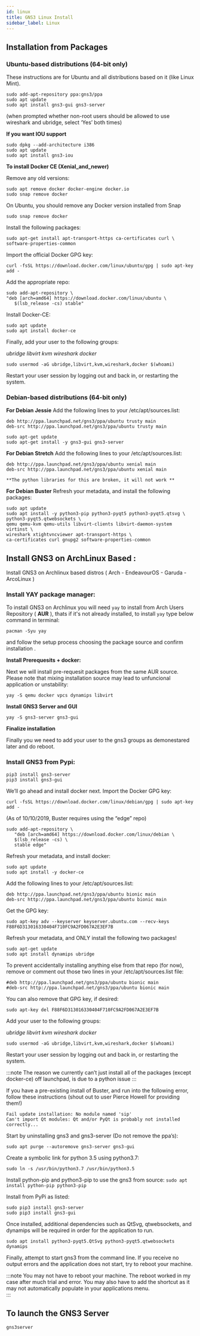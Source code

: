 ```yaml
---
id: linux
title: GNS3 Linux Install
sidebar_label: Linux
---
```


## Installation from Packages

### Ubuntu-based distributions (64-bit only)
These instructions are for Ubuntu and all distributions based on it (like Linux Mint).

```
sudo add-apt-repository ppa:gns3/ppa
sudo apt update                                
sudo apt install gns3-gui gns3-server
```

(when prompted whether non-root users should be allowed to use wireshark and ubridge, select ‘Yes’ both times)

**If you want IOU support**

```
sudo dpkg --add-architecture i386
sudo apt update
sudo apt install gns3-iou
```

**To install Docker CE (Xenial_and_newer)**

Remove any old versions:
```
sudo apt remove docker docker-engine docker.io
sudo snap remove docker
```

On Ubuntu, you should remove any Docker version installed from Snap

```
sudo snap remove docker
```

Install the following packages:
```
sudo apt-get install apt-transport-https ca-certificates curl \ software-properties-common
```

Import the official Docker GPG key:
```
curl -fsSL https://download.docker.com/linux/ubuntu/gpg | sudo apt-key add -
```

Add the appropriate repo:
```
sudo add-apt-repository \
"deb [arch=amd64] https://download.docker.com/linux/ubuntu \
   $(lsb_release -cs) stable"
```

Install Docker-CE:
```
sudo apt update
sudo apt install docker-ce
```

Finally, add your user to the following groups:

*ubridge libvirt kvm wireshark docker*

```
sudo usermod -aG ubridge,libvirt,kvm,wireshark,docker $(whoami)
```

Restart your user session by logging out and back in, or restarting the system.

### Debian-based distributions (64-bit only)

**For Debian Jessie**
Add the following lines to your /etc/apt/sources.list:
```
deb http://ppa.launchpad.net/gns3/ppa/ubuntu trusty main
deb-src http://ppa.launchpad.net/gns3/ppa/ubuntu trusty main

sudo apt-get update
sudo apt-get install -y gns3-gui gns3-server
```

**For Debian Stretch**
Add the following lines to your /etc/apt/sources.list:
```
deb http://ppa.launchpad.net/gns3/ppa/ubuntu xenial main
deb-src http://ppa.launchpad.net/gns3/ppa/ubuntu xenial main

**The python libraries for this are broken, it will not work **
```

**For Debian Buster**
Refresh your metadata, and install the following packages:
```
sudo apt update
sudo apt install -y python3-pip python3-pyqt5 python3-pyqt5.qtsvg \
python3-pyqt5.qtwebsockets \
qemu qemu-kvm qemu-utils libvirt-clients libvirt-daemon-system virtinst \
wireshark xtightvncviewer apt-transport-https \
ca-certificates curl gnupg2 software-properties-common
```

## Install GNS3 on ArchLinux Based :
Install GNS3 on Archlinux based distros ( Arch - EndeavourOS - Garuda - ArcoLinux ) 

### Install YAY package manager:

To install GNS3 on Archlinux you will need `yay` to install from Arch Users Repository ( **AUR** ), thats if it's not already installed, to install `yay` type below command in terminal:

```
pacman -Syu yay 
```

and follow the setup process choosing the package source and confirm installation .

**Install Prerequesits + docker:**

Next we will install pre-requesit packages from the same AUR source. Please note that mixing installation source may lead to unfuncional application or unstability:

```
yay -S qemu docker vpcs dynamips libvirt 
```

**Install GNS3 Server and GUI** 

```
yay -S gns3-server gns3-gui 
```
**Finalize installation**

Finally you we need to add your user to the gns3 groups as demonestared later and do reboot. 

### Install GNS3 from Pypi:

```
pip3 install gns3-server
pip3 install gns3-gui
```
We’ll go ahead and install docker next.  Import the Docker GPG key:
```
curl -fsSL https://download.docker.com/linux/debian/gpg | sudo apt-key add -
```
(As of 10/10/2019, Buster requires using the “edge” repo)
```
sudo add-apt-repository \
   "deb [arch=amd64] https://download.docker.com/linux/debian \
   $(lsb_release -cs) \
   stable edge"
```
Refresh your metadata, and install docker:
```
sudo apt update
sudo apt install -y docker-ce
```
Add the following lines to your /etc/apt/sources.list:
```
deb http://ppa.launchpad.net/gns3/ppa/ubuntu bionic main
deb-src http://ppa.launchpad.net/gns3/ppa/ubuntu bionic main
```
Get the GPG key:
```
sudo apt-key adv --keyserver keyserver.ubuntu.com --recv-keys F88F6D313016330404F710FC9A2FD067A2E3EF7B
```
Refresh your metadata, and ONLY install the following two packages!
```
sudo apt-get update
sudo apt install dynamips ubridge
```
To prevent accidentally installing anything else from that repo (for now), remove or comment out those two lines in your /etc/apt/sources.list file:
```
#deb http://ppa.launchpad.net/gns3/ppa/ubuntu bionic main
#deb-src http://ppa.launchpad.net/gns3/ppa/ubuntu bionic main
```
You can also remove that GPG key, if desired:
```
sudo apt-key del F88F6D313016330404F710FC9A2FD067A2E3EF7B
```
Add your user to the following groups:

*ubridge libvirt kvm wireshark docker*

```
sudo usermod -aG ubridge,libvirt,kvm,wireshark,docker $(whoami)
```

Restart your user session by logging out and back in, or restarting the system.


:::note
The reason we currently can’t just install all of the packages (except docker-ce) off launchpad, is due to a python issue
:::


If you have a pre-existing install of Buster, and run into the following error, follow these instructions (shout out to user Pierce Howell for providing them!)

```
Fail update installation: No module named 'sip'
Can't import Qt modules: Qt and/or PyQt is probably not installed correctly...
```

Start by uninstalling gns3 and gns3-server (Do not remove the ppa’s):
```
sudo apt purge --autoremove gns3-server gns3-gui
```

Create a symbolic link for python 3.5 using python3.7:
```
sudo ln -s /usr/bin/python3.7 /usr/bin/python3.5
```

Install python-pip and python3-pip to use the gns3 from source:
```sudo apt install python-pip python3-pip```

Install from PyPi as listed:
```
sudo pip3 install gns3-server
sudo pip3 install gns3-gui
```

Once installed, additional dependencies such as QtSvg, qtwebsockets, and dynamips will be required in order for the application to run.
```
sudo apt install python3-pyqt5.QtSvg python3-pyqt5.qtwebsockets dynamips
```

Finally, attempt to start gns3 from the command line. If you receive no output errors and the application does not start, try to reboot your machine.

:::note
You may not have to reboot your machine. The reboot worked in my case after much trial and error. You may also have to add the shortcut as it may not automatically populate in your applications menu.  
:::


## To launch the GNS3 Server
```
gns3server
```
